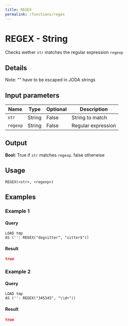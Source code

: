 ```yaml
---
title: REGEX
permalink: /functions/regex
---
```


# REGEX - String

Checks wether `str` matches the regular expression `regexp`

## Details

Note: "\" have to be escaped in JODA strings

## Input parameters

| Name | Type | Optional | Description |
| --- | --- | --- | --- |
| `str` | String | False | String to match |
| `regexp` | String | False | Regular expression |

## Output

**Bool:** True if `str` matches `regexp`. false otherwise

## Usage

```joda
REGEX(<str>, <regexp>)
```

## Examples

### Example 1


#### Query
```joda
LOAD tmp
AS ('': REGEX("dogsitter", "sitter$"))
```
#### Result
```json
true
```


### Example 2


#### Query
```joda
LOAD tmp
AS ('': REGEX("345345", "\\d+"))
```
#### Result
```json
true
```


